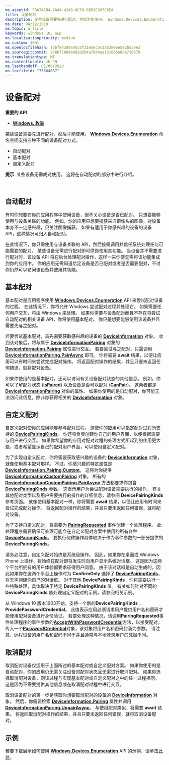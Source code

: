 ```yaml
---
ms.assetid: F8A741B4-7A6A-4160-8C5D-6B92E267E6EA
title: 设备配对
description: 某些设备需要先进行配对，然后才能使用。 Windows.Devices.Enumeration 命名空间支持使用三种不同的方式为设备配对。
ms.date: 04/19/2019
ms.topic: article
keywords: windows 10, uwp
ms.localizationpriority: medium
ms.custom: 19H1
ms.openlocfilehash: 1dbf843d9a45cbf31e5ec5c1a538e6e5e2b53ee2
ms.sourcegitcommit: 26bb75084b9d2d2b4a76d4aa131066e8da716679
ms.translationtype: MT
ms.contentlocale: zh-CN
ms.lasthandoff: 01/06/2020
ms.locfileid: "75684687"
---
```

# <a name="pair-devices"></a>设备配对



**重要的 API**

- [**Windows. 枚举**](https://docs.microsoft.com/uwp/api/Windows.Devices.Enumeration)

某些设备需要先进行配对，然后才能使用。 [  **Windows.Devices.Enumeration**](https://docs.microsoft.com/uwp/api/Windows.Devices.Enumeration) 命名空间支持三种不同的设备配对方式。

-   自动配对
-   基本配对
-   自定义配对

**提示**  某些设备无需成对使用。 这将在自动配对的部分中进行介绍。

 

## <a name="automatic-pairing"></a>自动配对


有时你想要在你的应用程序中使用设备，但不关心设备是否已配对。 只想要能够使用与设备关联的功能。 例如，你的应用只想要捕获来自摄像头的图像，对设备本身不一定感兴趣，只关注图像捕获。 如果有适用于你感兴趣的设备的设备 API，这种情况可归入自动配对。

在此情况下，你只需使用与设备关联的 API，然后按需调用并信任系统处理任何可能需要的配对。 某些设备无需进行配对即可供你使用其功能。 当设备并不需要进行配对时，该设备 API 将在后台处理配对操作，这样一来你便无需将该功能集成到你的应用中。 你的应用无需知道给定设备是否已配对或者是否需要配对，不过你仍然可以访问该设备并使用其功能。

## <a name="basic-pairing"></a>基本配对


基本配对是应用程序使用 [**Windows.Devices.Enumeration**](https://docs.microsoft.com/uwp/api/Windows.Devices.Enumeration) API 来尝试配对设备的过程。 在此情况下，你将允许 Windows 尝试配对过程并处理它。 如果需要任何用户交互，将由 Windows 来处理。 如果你需要与设备配对而且不存在将尝试自动配对的相关设备 API，你将使用基本配对。 你只是想要能够使用该设备并且需要先与之配对。

若要尝试基本配对，首先需要获取感兴趣的设备的 [**DeviceInformation**](https://docs.microsoft.com/uwp/api/Windows.Devices.Enumeration.DeviceInformation) 对象。 收到该对象后，将与属于 [**DeviceInformationPairing**](https://docs.microsoft.com/uwp/api/windows.devices.enumeration.deviceinformation.pairing) 对象的 [**DeviceInformation.Pairing**](https://docs.microsoft.com/uwp/api/windows.devices.enumeration.deviceinformation.pairing) 属性进行交互。 若要尝试与之配对，只需调用 [**DeviceInformationPairing.PairAsync**](https://docs.microsoft.com/uwp/api/windows.devices.enumeration.deviceinformationpairing.pairasync) 即可。 你将需要 **await** 结果，以便让应用可以有时间来尝试完成配对操作。 将返回配对操作的结果，并且只要未返回任何错误，就将配对设备。

如果你使用的是基本配对，还可以访问有关设备配对状态的其他信息。 例如，你可以了解配对状态 ([**IsPaired**](https://docs.microsoft.com/uwp/api/Windows.Devices.Enumeration.DeviceInformationPairing.IsPaired)) 以及设备是否可以配对 ([**CanPair**](https://docs.microsoft.com/uwp/api/Windows.Devices.Enumeration.DeviceInformationPairing.CanPair))。 这两者都是 [**DeviceInformationPairing**](https://docs.microsoft.com/uwp/api/windows.devices.enumeration.deviceinformation.pairing) 对象的属性。 如果你使用的是自动配对，你可能无法访问此信息，除非你获得相关的 [**DeviceInformation**](https://docs.microsoft.com/uwp/api/Windows.Devices.Enumeration.DeviceInformation) 对象。

## <a name="custom-pairing"></a>自定义配对


自定义配对使你的应用能够参与配对过程。 这使你的应用可以指定配对过程所支持的 [**DevicePairingKinds**](https://docs.microsoft.com/uwp/api/Windows.Devices.Enumeration.DevicePairingKinds)。 你还将负责创建你自己的用户界面，以便根据需要与用户进行交互。 如果你希望你的应用对配对过程的处理方式所起到的作用更大些，或者希望显示自己的配对用户界面，可以使用自定义配对。

为了实现自定义配对，你将需要获取感兴趣的设备的 [**DeviceInformation**](https://docs.microsoft.com/uwp/api/Windows.Devices.Enumeration.DeviceInformation) 对象，就像使用基本配对那样。 不过，你感兴趣的特定属性是 [**DeviceInformation.Pairing.Custom**](https://docs.microsoft.com/uwp/api/windows.devices.enumeration.deviceinformationpairing.custom)。 这将为你提供 [**DeviceInformationCustomPairing**](https://docs.microsoft.com/uwp/api/windows.devices.enumeration.deviceinformationcustompairing) 对象。 所有的 [**DeviceInformationCustomPairing.PairAsync**](https://docs.microsoft.com/uwp/api/windows.devices.enumeration.deviceinformationcustompairing.pairasync) 方法都要求你包含 [**DevicePairingKinds**](https://docs.microsoft.com/uwp/api/Windows.Devices.Enumeration.DevicePairingKinds) 参数。 这表示用户为尝试配对设备需要执行的操作。 有关其他配对类型以及用户需要执行的操作的详细信息，请参阅 **DevicePairingKinds** 参考页面。 就像使用基本配对一样，你将需要 **await** 结果，以便让应用有时间来尝试完成配对操作。 将返回配对操作的结果，并且只要未返回任何错误，就将配对设备。

为了支持自定义配对，将需要为 [**PairingRequested**](https://docs.microsoft.com/uwp/api/windows.devices.enumeration.deviceinformationcustompairing.pairingrequested) 事件创建一个处理程序。 此处理程序需要确保可处理可能会在自定义配对方案中使用的所有各种 [**DevicePairingKinds**](https://docs.microsoft.com/uwp/api/Windows.Devices.Enumeration.DevicePairingKinds)。 要执行何种操作具体取决于作为事件参数的一部分提供的 **DevicePairingKinds**。

请务必注意，自定义配对始终是系统级操作。 因此，如果你在桌面或 Windows Phone 上操作，将始终在配对即将发生时向用户显示系统对话框。 这是因为这两个平台所拥有的用户体验都要求征得用户同意。 由于该对话框是自动生成的，因此如果你在这两个平台上操作时为 **ConfirmOnly** 选择了 [**DevicePairingKinds**](https://docs.microsoft.com/uwp/api/Windows.Devices.Enumeration.DevicePairingKinds)，将无需创建你自己的对话框。 对于其他 **DevicePairingKinds**，你将需要执行一些特殊处理，具体取决于特定 **DevicePairingKinds** 值。 有关如何针对不同的 **DevicePairingKinds** 值处理自定义配对的示例，请参阅相关示例。

从 Windows 10 版本1903开始，支持一个新的**DevicePairingKinds** ， **ProvidePasswordCredential**。 此值表示应用必须请求用户提供用户名和密码才能使用配对设备进行身份验证。 若要处理这种情况，请调用**PairingRequested**事件处理程序的事件参数的[**AcceptWithPasswordCredential**](https://docs.microsoft.com/uwp/api/windows.devices.enumeration.devicepairingrequestedeventargs.acceptwithpasswordcredential?branch=release-19h1#Windows_Devices_Enumeration_DevicePairingRequestedEventArgs_AcceptWithPasswordCredential_Windows_Security_Credentials_PasswordCredential_)方法，以接受配对。 传入一个[**PasswordCredential**](https://docs.microsoft.com/uwp/api/windows.security.credentials.passwordcredential)对象，该对象将用户名和密码封装为参数。 请注意，远程设备的用户名和密码不同于并且通常与本地登录用户的凭据不同。

## <a name="unpairing"></a>取消配对


取消配对设备仅适用于上面所述的基本配对或自定义配对方案。 如果你使用的是自动配对，你的应用仍无需关注设备的配对状态且无需进行取消配对。 如果你选择取消配对设备，则该过程与实现基本配对或自定义配对之中的任一过程相同。 这是因为不需要提供其他信息或在取消配对过程中进行交互。

取消设备配对的第一步是获取你想要取消配对的设备的 [**DeviceInformation**](https://docs.microsoft.com/uwp/api/Windows.Devices.Enumeration.DeviceInformation) 对象。 然后，你需要检索 [**DeviceInformation.Pairing**](https://docs.microsoft.com/uwp/api/windows.devices.enumeration.deviceinformation.pairing) 属性并调用 [**DeviceInformationPairing.UnpairAsync**](https://docs.microsoft.com/uwp/api/windows.devices.enumeration.deviceinformationpairing.unpairasync)。 与使用配对类似，将需要 **await** 结果。 将返回取消配对操作的结果，并且只要未返回任何错误，就将取消设备配对。

## <a name="sample"></a>示例


若要下载展示如何使用 [**Windows.Devices.Enumeration**](https://docs.microsoft.com/uwp/api/Windows.Devices.Enumeration) API 的示例，请单击[此处](https://github.com/Microsoft/Windows-universal-samples/tree/master/Samples/DeviceEnumerationAndPairing)。

 

 
